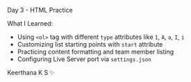 Day 3 - HTML Practice

 What I Learned:
- Using `<ol>` tag with different `type` attributes like `1`, `A`, `a`, `I`, `i`
- Customizing list starting points with `start` attribute
- Practicing content formatting and team member listing
- Configuring Live Server port via `settings.json`


Keerthana K S ✨
